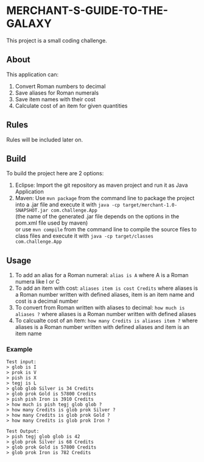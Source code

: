 # MERCHANT-S-GUIDE-TO-THE-GALAXY
This project is a small coding challenge.

## About
This application can:
1. Convert Roman numbers to decimal
2. Save aliases for Roman numerals
3. Save item names with their cost
4. Calculate cost of an item for given quantities

## Rules
Rules will be included later on.

## Build
To build the project here are 2 options:
1. Eclipse: Import the git repository as maven project and run it as Java Application
2. Maven: Use ```mvn package``` from the command line to package the project into a .jar file and 
execute it with ```java -cp target/merchant-1.0-SNAPSHOT.jar com.challenge.App```  
(the name of the generated .jar file depends on the options in the pom.xml file used by maven)  
or use ```mvn compile``` from the command line to compile the source files to class files and 
execute it with ```java -cp target/classes com.challenge.App``` 

## Usage

1. To add an alias for a Roman numeral: ```alias is A``` where A is a Roman numera like I or C
2. To add an item with cost: ```aliases item is cost Credits``` where aliases is a Roman number written with defined aliases, item is an item name and cost is a decimal number
3. To convert from Roman written with aliases to decimal: ```how much is aliases ?``` where aliases is a Roman number written with defined aliases
4. To calcualte cost of an item: ```how many Credits is aliases item ?``` where aliases is a Roman number written with defined aliases and item is an item name

### Example
```
Test input:
> glob is I
> prok is V
> pish is X
> tegj is L
> glob glob Silver is 34 Credits
> glob prok Gold is 57800 Credits
> pish pish Iron is 3910 Credits
> how much is pish tegj glob glob ?
> how many Credits is glob prok Silver ?
> how many Credits is glob prok Gold ?
> how many Credits is glob prok Iron ?

Test Output:
> pish tegj glob glob is 42
> glob prok Silver is 68 Credits
> glob prok Gold is 57800 Credits
> glob prok Iron is 782 Credits
